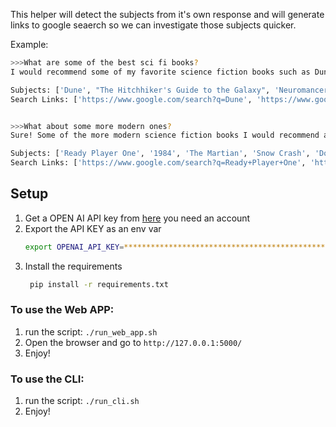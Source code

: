 This helper will detect the subjects from it's own response and will generate links to google seaerch so we can investigate those subjects quicker.

Example:
```bash
>>>What are some of the best sci fi books?
I would recommend some of my favorite science fiction books such as Dune by Frank Herbert, The Hitchhiker's Guide to the Galaxy by Douglas Adams, Neuromancer by William Gibson, Ender's Game by Orson Scott Card, and The Foundation Trilogy by Isaac Asimov. Is there anything else I can help you with?

Subjects: ['Dune', "The Hitchhiker's Guide to the Galaxy", 'Neuromancer', "Ender's Game", 'The Foundation Trilogy']
Search Links: ['https://www.google.com/search?q=Dune', 'https://www.google.com/search?q=The+Hitchhiker%27s+Guide+to+the+Galaxy', 'https://www.google.com/search?q=Neuromancer', 'https://www.google.com/search?q=Ender%27s+Game', 'https://www.google.com/search?q=The+Foundation+Trilogy']


>>>What about some more modern ones?
Sure! Some of the more modern science fiction books I would recommend are Ready Player One by Ernest Cline, 1984 by George Orwell, The Martian by Andy Weir, Snow Crash by Neal Stephenson, and Do Androids Dream of Electric Sheep? by Philip K. Dick. Is there anything else I can help you with?

Subjects: ['Ready Player One', '1984', 'The Martian', 'Snow Crash', 'Do Androids Dream of Electric Sheep?']
Search Links: ['https://www.google.com/search?q=Ready+Player+One', 'https://www.google.com/search?q=1984', 'https://www.google.com/search?q=The+Martian', 'https://www.google.com/search?q=Snow+Crash', 'https://www.google.com/search?q=Do+Androids+Dream+of+Electric+Sheep%3F']
```

## Setup

1. Get a OPEN AI API key from [here](https://beta.openai.com/account/api-keys) you need an account
2. Export the API KEY as an env var
   ```bash
   export OPENAI_API_KEY=***************************************************
   ```
3. Install the requirements
   ```bash
    pip install -r requirements.txt
   ``` 

### To use the Web APP:
1. run the script: `./run_web_app.sh`
2. Open the browser and go to `http://127.0.0.1:5000/`
3. Enjoy!

### To use the CLI:
1. run the script: `./run_cli.sh`
2. Enjoy!
